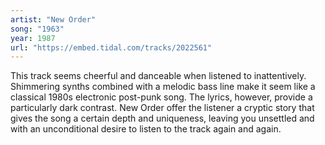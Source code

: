 ```yaml
---
artist: "New Order" 
song: "1963"
year: 1987
url: "https://embed.tidal.com/tracks/2022561"
---
```


This track seems cheerful and danceable when listened to inattentively.
Shimmering synths combined with a melodic bass line make it seem like a classical
1980s electronic post-punk song. The lyrics, however, provide a particularly
dark contrast. New Order offer the listener a cryptic story that gives the song
a certain depth and uniqueness, leaving you unsettled and with an unconditional
desire to listen to the track again and again.

